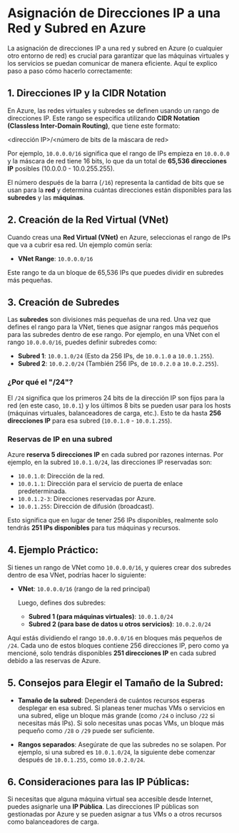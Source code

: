 # Asignación de Direcciones IP a una Red y Subred en Azure

La asignación de direcciones IP a una red y subred en Azure (o cualquier otro entorno de red) es crucial para garantizar que las máquinas virtuales y los servicios se puedan comunicar de manera eficiente. Aquí te explico paso a paso cómo hacerlo correctamente:

## 1. Direcciones IP y la CIDR Notation
En Azure, las redes virtuales y subredes se definen usando un rango de direcciones IP. Este rango se especifica utilizando **CIDR Notation (Classless Inter-Domain Routing)**, que tiene este formato:

<dirección IP>/<número de bits de la máscara de red>

Por ejemplo, `10.0.0.0/16` significa que el rango de IPs empieza en `10.0.0.0` y la máscara de red tiene 16 bits, lo que da un total de **65,536 direcciones IP** posibles (10.0.0.0 - 10.0.255.255).

El número después de la barra (`/16`) representa la cantidad de bits que se usan para la **red** y determina cuántas direcciones están disponibles para las **subredes** y las **máquinas**.

## 2. Creación de la Red Virtual (VNet)
Cuando creas una **Red Virtual (VNet)** en Azure, seleccionas el rango de IPs que va a cubrir esa red. Un ejemplo común sería:

- **VNet Range**: `10.0.0.0/16`

Este rango te da un bloque de 65,536 IPs que puedes dividir en subredes más pequeñas.

## 3. Creación de Subredes
Las **subredes** son divisiones más pequeñas de una red. Una vez que defines el rango para la VNet, tienes que asignar rangos más pequeños para las subredes dentro de ese rango. Por ejemplo, en una VNet con el rango `10.0.0.0/16`, puedes definir subredes como:

- **Subred 1**: `10.0.1.0/24` (Esto da 256 IPs, de `10.0.1.0` a `10.0.1.255`).
- **Subred 2**: `10.0.2.0/24` (También 256 IPs, de `10.0.2.0` a `10.0.2.255`).

### ¿Por qué el "/24"?
El `/24` significa que los primeros 24 bits de la dirección IP son fijos para la red (en este caso, `10.0.1`) y los últimos 8 bits se pueden usar para los hosts (máquinas virtuales, balanceadores de carga, etc.). Esto te da hasta **256 direcciones IP** para esa subred (`10.0.1.0` - `10.0.1.255`).

### Reservas de IP en una subred
Azure **reserva 5 direcciones IP** en cada subred por razones internas. Por ejemplo, en la subred `10.0.1.0/24`, las direcciones IP reservadas son:

- `10.0.1.0`: Dirección de la red.
- `10.0.1.1`: Dirección para el servicio de puerta de enlace predeterminada.
- `10.0.1.2-3`: Direcciones reservadas por Azure.
- `10.0.1.255`: Dirección de difusión (broadcast).

Esto significa que en lugar de tener 256 IPs disponibles, realmente solo tendrás **251 IPs disponibles** para tus máquinas y recursos.

## 4. Ejemplo Práctico:
Si tienes un rango de VNet como `10.0.0.0/16`, y quieres crear dos subredes dentro de esa VNet, podrías hacer lo siguiente:

- **VNet**: `10.0.0.0/16` (rango de la red principal)
  
  Luego, defines dos subredes:
  
  - **Subred 1 (para máquinas virtuales)**: `10.0.1.0/24`
  - **Subred 2 (para base de datos u otros servicios)**: `10.0.2.0/24`

Aquí estás dividiendo el rango `10.0.0.0/16` en bloques más pequeños de `/24`. Cada uno de estos bloques contiene 256 direcciones IP, pero como ya mencioné, solo tendrás disponibles **251 direcciones IP** en cada subred debido a las reservas de Azure.

## 5. Consejos para Elegir el Tamaño de la Subred:
- **Tamaño de la subred**: Dependerá de cuántos recursos esperas desplegar en esa subred. Si planeas tener muchas VMs o servicios en una subred, elige un bloque más grande (como `/24` o incluso `/22` si necesitas más IPs). Si solo necesitas unas pocas VMs, un bloque más pequeño como `/28` o `/29` puede ser suficiente.
  
- **Rangos separados**: Asegúrate de que las subredes no se solapen. Por ejemplo, si una subred es `10.0.1.0/24`, la siguiente debe comenzar después de `10.0.1.255`, como `10.0.2.0/24`.

## 6. Consideraciones para las IP Públicas:
Si necesitas que alguna máquina virtual sea accesible desde Internet, puedes asignarle una **IP Pública**. Las direcciones IP públicas son gestionadas por Azure y se pueden asignar a tus VMs o a otros recursos como balanceadores de carga.
